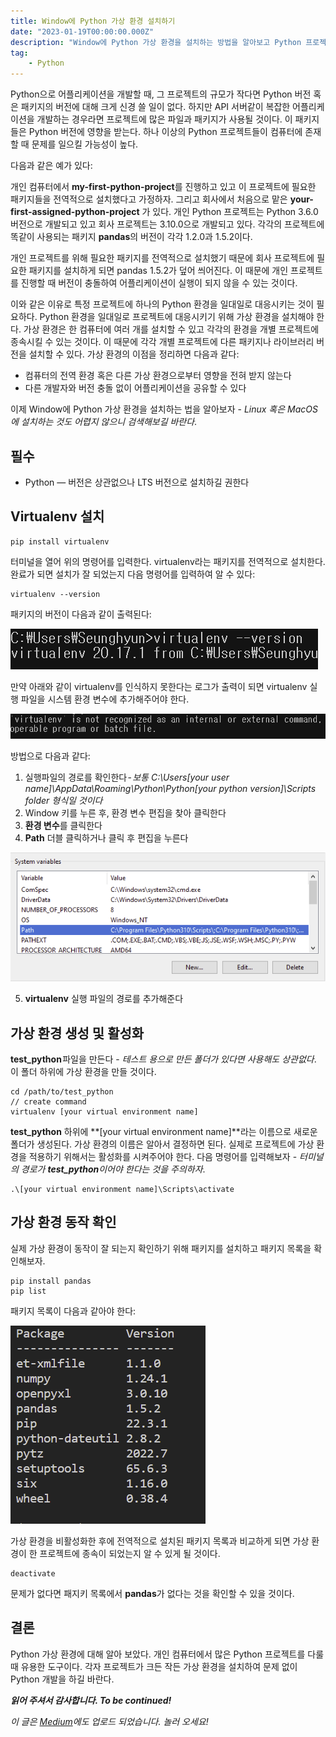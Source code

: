 ```yaml
---
title: Window에 Python 가상 환경 설치하기
date: "2023-01-19T00:00:00.000Z"
description: "Window에 Python 가상 환경을 설치하는 방법을 알아보고 Python 프로젝트를 진행할 때 가상 환경을 설치하는 이유에 대한 설명"
tag: 
    - Python
---
```


Python으로 어플리케이션을 개발할 때, 그 프로젝트의 규모가 작다면 Python 버전 혹은 패키지의 버전에 대해 크게 신경 쓸 일이 없다. 하지만 API 서버같이 복잡한 어플리케이션을 개발하는 경우라면 프로젝트에 많은 파일과 패키지가 사용될 것이다. 이 패키지들은 Python 버전에 영향을 받는다. 하나 이상의 Python 프로젝트들이 컴퓨터에 존재할 때 문제를 일으킬 가능성이 높다.

다음과 같은 예가 있다: 

개인 컴퓨터에서 **my-first-python-project**를 진행하고 있고 이 프로젝트에 필요한 패키지들을 전역적으로 설치했다고 가정하자. 그리고 회사에서 처음으로 맡은 **your-first-assigned-python-project** 가 있다. 개인 Python 프로젝트는 Python 3.6.0 버전으로 개발되고 있고 회사 프로젝트는 3.10.0으로 개발되고 있다. 각각의 프로젝트에 똑같이 사용되는 패키지 **pandas**의 버전이 각각 1.2.0과 1.5.2이다.

개인 프로젝트를 위해 필요한 패키지를 전역적으로 설치했기 때문에 회사 프로젝트에 필요한 패키지를 설치하게 되면 pandas 1.5.2가 덮어 씌어진다. 이 때문에 개인 프로젝트를 진행할 때 버전이 충돌하여 어플리케이션이 실행이 되지 않을 수 있는 것이다.

이와 같은 이유로 특정 프로젝트에 하나의 Python 환경을 일대일로 대응시키는 것이 필요하다. Python 환경을 일대일로 프로젝트에 대응시키기 위해 가상 환경을 설치해야 한다. 가상 환경은 한 컴퓨터에 여러 개를 설치할 수 있고 각각의 환경을 개별 프로젝트에 종속시킬 수 있는 것이다. 이 때문에 각각 개별 프로젝트에 다른 패키지나 라이브러리 버전을 설치할 수 있다. 가상 환경의 이점을 정리하면 다음과 같다:

- 컴퓨터의 전역 환경 혹은 다른 가상 환경으로부터 영향을 전혀 받지 않는다
- 다른 개발자와 버전 충돌 없이 어플리케이션을 공유할 수 있다

이제 Window에 Python 가상 환경을 설치하는 법을 알아보자 - _Linux 혹은 MacOS에 설치하는 것도 어렵지 않으니 검색해보길 바란다_.

## 필수 
- Python — 버전은 상관없으나 LTS 버전으로 설치하길 권한다

## Virtualenv 설치
```
pip install virtualenv
```

터미널을 열어 위의 명령어를 입력한다. virtualenv라는 패키지를 전역적으로 설치한다. 완료가 되면 설치가 잘 되었는지 다음 명령어를 입력하여 알 수 있다:

```
virtualenv --version
```

패키지의 버전이 다음과 같이 출력된다:

![terminal](../imgs/6/terminal.png)

만약 아래와 같이 virtualenv를 인식하지 못한다는 로그가 출력이 되면 virtualenv 실행 파일을 시스템 환경 변수에 추가해주어야 한다.

![not-recognized](../imgs/6/not-recognized.png)

방법으로 다음과 같다:
1. 실행파일의 경로를 확인한다 - _보통 C:\Users\[your user name]\AppData\Roaming\Python\Python[your python version]\Scripts folder 형식일 것이다_
2. Window 키를 누른 후, 환경 변수 편집을 찾아 클릭한다
3. **환경 변수**를 클릭한다
4. **Path** 더블 클릭하거나 클릭 후 편집을 누른다

![system-env-path](../imgs/6/system-env-path.png)

5. **virtualenv** 실행 파일의 경로를 추가해준다

## 가상 환경 생성 및 활성화
**test_python** 파일을 만든다 - _테스트 용으로 만든 폴더가 있다면 사용해도 상관없다_. 이 폴더 하위에 가상 환경을 만들 것이다.
```
cd /path/to/test_python
// create command
virtualenv [your virtual environment name]
```

**test_python** 하위에 **[your virtual environment name]**라는 이름으로 새로운 폴더가 생성된다. 가상 환경의 이름은 알아서 결정하면 된다. 실제로 프로젝트에 가상 환경을 적용하기 위해서는 활성화를 시켜주어야 한다. 다음 명령어를 입력해보자 - _터미널의 경로가 **test_python**이어야 한다는 것을 주의하자_.

```
.\[your virtual environment name]\Scripts\activate
```

## 가상 환경 동작 확인
실제 가상 환경이 동작이 잘 되는지 확인하기 위해 패키지를 설치하고 패키지 목록을 확인해보자.
```
pip install pandas
pip list
```

패키지 목록이 다음과 같아야 한다:

![pacakge-list](../imgs/6/pacakge-list.png)

가상 환경을 비활성화한 후에 전역적으로 설치된 패키지 목록과 비교하게 되면 가상 환경이 한 프로젝트에 종속이 되었는지 알 수 있게 될 것이다.

```
deactivate
```

문제가 없다면 패지키 목록에서 **pandas**가 없다는 것을 확인할 수 있을 것이다.

## 결론
Python 가상 환경에 대해 알아 보았다. 개인 컴퓨터에서 많은 Python 프로젝트를 다룰 때 유용한 도구이다. 각자 프로젝트가 크든 작든 가상 환경을 설치하여 문제 없이 Python 개발을 하길 바란다.

_**읽어 주셔서 감사합니다. To be continued!**_

_이 글은 [Medium](https://medium.com/@shkim04/python-how-to-set-up-a-virtual-environment-on-windows-3d4858e44a74)에도 업로드 되었습니다._
_놀러 오세요!_